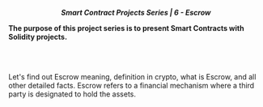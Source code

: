 **_<center>Smart Contract Projects Series | 6 - Escrow </center>_**

**The purpose of this project series is to present Smart Contracts with Solidity projects.**

<br>

<br>

Let's find out Escrow meaning, definition in crypto, what is Escrow, and all other detailed facts. Escrow refers to a financial mechanism where a third party is designated to hold the assets.

<br>

<br>

<br>

